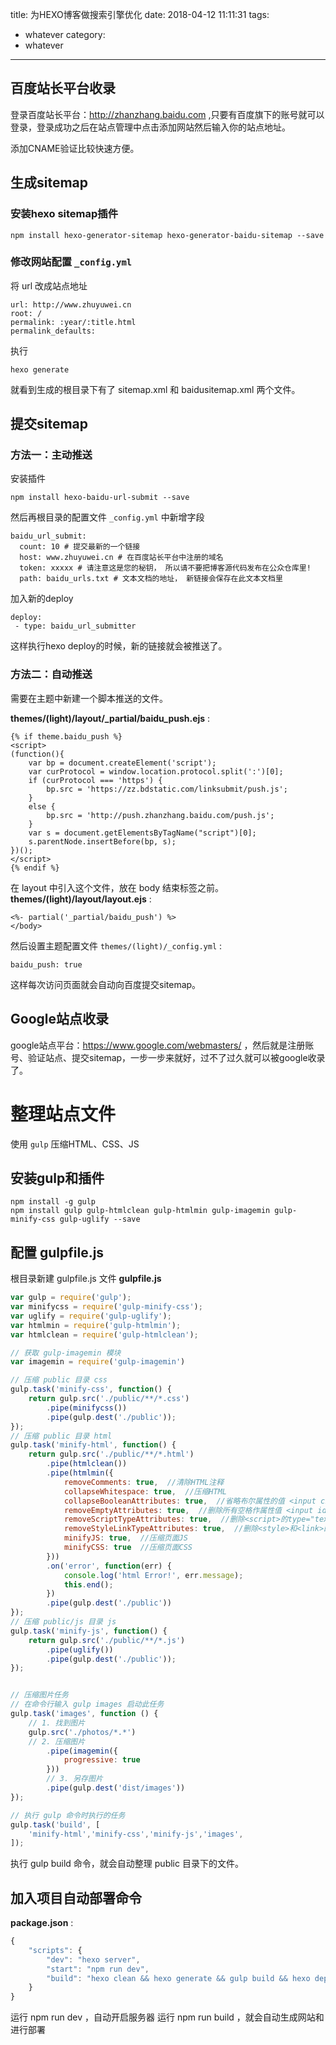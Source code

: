 title: 为HEXO博客做搜索引擎优化
date: 2018-04-12 11:11:31
tags:
- whatever
category:
- whatever
---

## 百度站长平台收录

登录百度站长平台：http://zhanzhang.baidu.com ,只要有百度旗下的账号就可以登录，登录成功之后在站点管理中点击添加网站然后输入你的站点地址。

添加CNAME验证比较快速方便。

<!-- more -->
## 生成sitemap

### 安装hexo sitemap插件
```
npm install hexo-generator-sitemap hexo-generator-baidu-sitemap --save
```

### 修改网站配置 `_config.yml` 
将 url 改成站点地址
```
url: http://www.zhuyuwei.cn
root: /
permalink: :year/:title.html
permalink_defaults:
```
执行
```
hexo generate
```
就看到生成的根目录下有了 sitemap.xml 和 baidusitemap.xml 两个文件。

## 提交sitemap

### 方法一：主动推送
安装插件
```
npm install hexo-baidu-url-submit --save
```
然后再根目录的配置文件 `_config.yml` 中新增字段
```
baidu_url_submit:
  count: 10 # 提交最新的一个链接
  host: www.zhuyuwei.cn # 在百度站长平台中注册的域名
  token: xxxxx # 请注意这是您的秘钥， 所以请不要把博客源代码发布在公众仓库里!
  path: baidu_urls.txt # 文本文档的地址， 新链接会保存在此文本文档里
```
加入新的deploy
```
deploy:
 - type: baidu_url_submitter
```

这样执行hexo deploy的时候，新的链接就会被推送了。

### 方法二：自动推送
需要在主题中新建一个脚本推送的文件。

**themes/(light)/layout/_partial/baidu_push.ejs** :
```
{% if theme.baidu_push %}
<script>
(function(){
    var bp = document.createElement('script');
    var curProtocol = window.location.protocol.split(':')[0];
    if (curProtocol === 'https') {
        bp.src = 'https://zz.bdstatic.com/linksubmit/push.js';        
    }
    else {
        bp.src = 'http://push.zhanzhang.baidu.com/push.js';
    }
    var s = document.getElementsByTagName("script")[0];
    s.parentNode.insertBefore(bp, s);
})();
</script>
{% endif %}
```
在 layout 中引入这个文件，放在 body 结束标签之前。
**themes/(light)/layout/layout.ejs** :
```
<%- partial('_partial/baidu_push') %>
</body>
```

然后设置主题配置文件 `themes/(light)/_config.yml` :
```
baidu_push: true
```
这样每次访问页面就会自动向百度提交sitemap。

## Google站点收录
google站点平台：https://www.google.com/webmasters/ ，然后就是注册账号、验证站点、提交sitemap，一步一步来就好，过不了过久就可以被google收录了。

# 整理站点文件
使用 `gulp` 压缩HTML、CSS、JS

## 安装gulp和插件
```
npm install -g gulp
npm install gulp gulp-htmlclean gulp-htmlmin gulp-imagemin gulp-minify-css gulp-uglify --save
```

## 配置 gulpfile.js 
根目录新建 gulpfile.js 文件
**gulpfile.js**
```javascript
var gulp = require('gulp');
var minifycss = require('gulp-minify-css');
var uglify = require('gulp-uglify');
var htmlmin = require('gulp-htmlmin');
var htmlclean = require('gulp-htmlclean');

// 获取 gulp-imagemin 模块
var imagemin = require('gulp-imagemin')

// 压缩 public 目录 css
gulp.task('minify-css', function() {
    return gulp.src('./public/**/*.css')
        .pipe(minifycss())
        .pipe(gulp.dest('./public'));
});
// 压缩 public 目录 html
gulp.task('minify-html', function() {
    return gulp.src('./public/**/*.html')
        .pipe(htmlclean())
        .pipe(htmlmin({
            removeComments: true,  //清除HTML注释
            collapseWhitespace: true,  //压缩HTML
            collapseBooleanAttributes: true,  //省略布尔属性的值 <input checked="true"/> ==> <input checked />
            removeEmptyAttributes: true,  //删除所有空格作属性值 <input id="" /> ==> <input />
            removeScriptTypeAttributes: true,  //删除<script>的type="text/javascript"
            removeStyleLinkTypeAttributes: true,  //删除<style>和<link>的type="text/css"
            minifyJS: true,  //压缩页面JS
            minifyCSS: true  //压缩页面CSS
        }))
        .on('error', function(err) {
            console.log('html Error!', err.message);
            this.end();
        })
        .pipe(gulp.dest('./public'))
});
// 压缩 public/js 目录 js
gulp.task('minify-js', function() {
    return gulp.src('./public/**/*.js')
        .pipe(uglify())
        .pipe(gulp.dest('./public'));
});


// 压缩图片任务
// 在命令行输入 gulp images 启动此任务
gulp.task('images', function () {
    // 1. 找到图片
    gulp.src('./photos/*.*')
    // 2. 压缩图片
        .pipe(imagemin({
            progressive: true
        }))
        // 3. 另存图片
        .pipe(gulp.dest('dist/images'))
});

// 执行 gulp 命令时执行的任务
gulp.task('build', [
    'minify-html','minify-css','minify-js','images',
]);
```

执行 gulp build 命令，就会自动整理 public 目录下的文件。

## 加入项目自动部署命令

**package.json** :
```javascript
{
    "scripts": {
        "dev": "hexo server",
        "start": "npm run dev",
        "build": "hexo clean && hexo generate && gulp build && hexo deploy"
    }
}
```
运行 npm run dev ，自动开启服务器
运行 npm run build ，就会自动生成网站和进行部署
